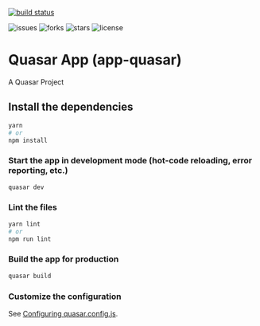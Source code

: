 [![build status](https://github.com/celsonery/app-bolao/actions/workflows/app-bolao.yml/badge.svg?branch=main)](https://github.com/celsonery/app-bolao/actions/workflows/app-bolao.yml)

![issues](https://img.shields.io/github/issues/celsonery/app-bolao)
![forks](https://img.shields.io/github/forks/celsonery/app-bolao)
![stars](https://img.shields.io/github/stars/celsonery/app-bolao)
![license](https://img.shields.io/github/license/celsonery/app-bolao)

# Quasar App (app-quasar)

A Quasar Project

## Install the dependencies
```bash
yarn
# or
npm install
```

### Start the app in development mode (hot-code reloading, error reporting, etc.)
```bash
quasar dev
```


### Lint the files
```bash
yarn lint
# or
npm run lint
```



### Build the app for production
```bash
quasar build
```

### Customize the configuration
See [Configuring quasar.config.js](https://v2.quasar.dev/quasar-cli-vite/quasar-config-js).
